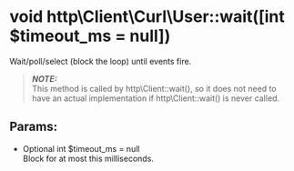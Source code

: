 # void http\Client\Curl\User::wait([int $timeout_ms = null])

Wait/poll/select (block the loop) until events fire.

> ***NOTE:***  
> This method is called by http\Client::wait(), so it does not need to have an actual implementation if http\Client::wait() is never called.

## Params:

* Optional int $timeout_ms = null  
  Block for at most this milliseconds.
